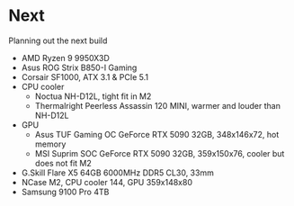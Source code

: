 # Next

Planning out the next build

- AMD Ryzen 9 9950X3D
- Asus ROG Strix B850-I Gaming
- Corsair SF1000, ATX 3.1 & PCIe 5.1
- CPU cooler
  - Noctua NH-D12L, tight fit in M2
  - Thermalright Peerless Assassin 120 MINI, warmer and louder than NH-D12L
- GPU
  - Asus TUF Gaming OC GeForce RTX 5090 32GB, 348x146x72, hot memory
  - MSI Suprim SOC GeForce RTX 5090 32GB, 359x150x76, cooler but does not fit M2
- G.Skill Flare X5 64GB 6000MHz DDR5 CL30, 33mm
- NCase M2, CPU cooler 144, GPU 359x148x80
- Samsung 9100 Pro 4TB
